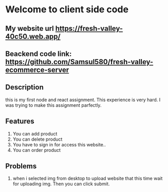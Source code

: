 # Welcome to client side code
## My website url https://fresh-valley-40c50.web.app/
## Beackend code link: https://github.com/Samsul580/fresh-valley-ecommerce-server
## Description
this is my first node and react assignment. This experience is very hard. I was trying to make this assignment parfectly.

## Features 
1. You can add product
2. You can delete product
3. You have to sign in for access this website..
4. You can order product

## Problems
1. when i selected img from desktop to upload website that this time wait for uploading img. Then you can click submit.


